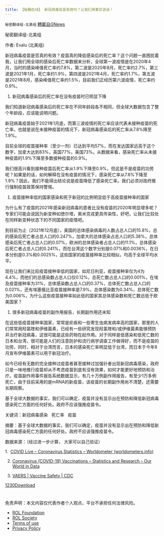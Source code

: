 ```yaml
---
title: 【秘翻在线】 新冠病毒疫苗有效吗？让我们用事实说话！
---
```

`秘密翻译组-北美组` [轉載自GNews](https://gnews.org/zh-hans/1830598/)

秘密翻译组-北美组

作者: Evalu (北美组)

新冠病毒疫苗是否真的有效？疫苗真的降低感染后的死亡率？这个问题一直困扰着我，让我们用全球的感染后死亡率数据来分析，全球第一波疫情是在2020年4月，当时的感染峰值死亡率约7.8%，第二波是2020年8月，死亡率约2.7%，第三波是2021年1月，死亡率约1.9%，第四波是2021年4月，死亡率约1.7%，第五波是2021年8月，感染峰值死亡率约1.5%，目前我们正经历第六波疫情，死亡率约0.9%。

1. 新冠病毒感染后的死亡率在没有疫苗时已明显下降


我们知道新冠病毒感染后的死亡率在不同年龄段各不相同，但全球大数据包含了整个年龄段，应该能说明问题。

新冠病毒疫苗始于2021年1月底，而第三波疫情的死亡率应该代表未接种疫苗的死亡率，也就是说在未接种疫苗的情况下，新冠病毒感染后的死亡率从7.8%降至1.9%。

目前全球的疫苗接种率（至少一剂）已达到平均57%，而在发达国家远高于这个数字，加拿大达到83%，英国77%，美国73%。从数据来看，感染死亡率从未接种疫苗的1.9%下降至多数接种疫苗的0.9%。

我们很高兴看到接种疫苗后死亡率从1.9%下降至0.9%，但这是不是疫苗的功劳呢？如果是的话，如何解释在没有疫苗的情况下，感染死亡率从7.8%下降至1.9%？因此，我们不能得出结论说是疫苗降低了感染死亡率。我们必须对政府推行强制疫苗政策保持警惕。

1. 疫苗接种率低的国家感染和死于新冠的比例明显低于高疫苗接种率的国家


为什么有了疫苗的2021年感染新冠病毒的患者比没有疫苗的2020年明显增多呢？专家们可能会说因为新变种如徳尔塔，奥米克戎更具传染性，好吧，让我们比较处在同样新变种状态下的不同国家的疫情吧。

到目前为止（2021年12月底），美国的总体感染病毒的人数占总人口的15.8%，总的感染后死亡者占总人口的0.247%，加拿大的总体感染占总人口的5.38%，总体感染后死亡者占总人口的0.07%，欧洲的总体感染者占总人口的11.1%，总体感染后死亡者占总人口的0.241%，而在台湾这个数字分别是0.07%和0.0036%，在日本分别是0.3%和0.0025%，这些国家的疫苗接种率比较相似，均高于全球平均水平。

现在让我们来比较疫苗接种率低的国家，如尼日利亚，疫苗接种率仅为4为4.4%，而他们的总感染数占总人口仅0.12%，总死亡数占总人口的0.001%，在埃及疫苗接种率为31%，总体感染数占总人口的0.37%，总体死亡数占总人口的0.021%，还有埃塞俄比亚疫苗接种率是7.9%，总体感染数为0.34%，总体死亡数为0.006%，为什么这些疫苗接种率如此低的国家其总体感染数和死亡数远低于欧美国家？

1. 很多新冠病毒疫苗的副作用报告，长期副作用还未知


在这些低疫苗接种率国家，常常是疟疾和一些寄生虫病发病率高的国家，那里的人们常常用羟氯喹和伊维菌素，已经有一些研究发现羟氯喹和/或伊维菌素能够预防并治疗新冠病毒，这很可能是这些药物在起作用。对于同样是低感染和低死亡数的日本和台湾，很可能是人们的注意防护和流行病学调查工作做得好，而不是疫苗的功劳，同时，相对于台湾而言，日本的感染死亡率明显低于台湾，而日本于今年8月宣布伊维菌素可以用于新冠治疗。

如今已经有无数的完全接种过疫苗者甚至接种过加强针者出现新冠病毒感染，政府只是一味地推行疫苗却从不考虑疫苗到底有没有效果，如何才能更好地预防和治疗。疫苗副作用事件报告系统数据显示，有几十万例副作用报告，有至少1万多例死亡，由于目前采用的是mRNA的新疫苗，该疫苗的长期副作用尚不清楚，还需要长期观察。

基于全球大数据的事实，我们可以确定，疫苗并没有显示出在预防和降低新冠病毒感染死亡方面的任何好处。政府不应该强推疫苗令。

关键词：新冠病毒感染   死亡率   疫苗

摘要：基于全球大数据的事实，我们可以确定，疫苗并没有显示出在预防和降低新冠病毒感染死亡方面的任何好处。政府不应该强推疫苗令。

数据来源：（经过进一步计算， 大家可以自己验证）

1.  [COVID Live – Coronavirus Statistics – Worldometer (worldometers.info)](https://www.worldometers.info/coronavirus/)

2. [Coronavirus (COVID-19) Vaccinations – Statistics and Research – Our World in Data](https://ourworldindata.org/covid-vaccinations?country=OWID_WRL)

3. [VAERS | Vaccine Safety | CDC](https://www.cdc.gov/vaccinesafety/ensuringsafety/monitoring/vaers/index.html)

[1230](https://assets.gnews.org/wp-content/uploads/2022/01/1230.docx)[Download](https://assets.gnews.org/wp-content/uploads/2022/01/1230.docx)

#  

 

免责声明：本文内容仅代表作者个人观点，平台不承担任何法律风险。

- [ROL Foundation](https://rolfoundation.org/)
- [ROL Society](https://rolsociety.org/)
- [Terms of use](https://gnews.org/terms-of-use-3/)
- [Privacy Policy](https://gnews.org/privacy-policy/)
